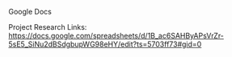 
Google Docs 

Project Research Links:
https://docs.google.com/spreadsheets/d/1B_ac6SAHByAPsVrZr-5sE5_SiNu2dBSdgbupWG98eHY/edit?ts=5703ff73#gid=0
